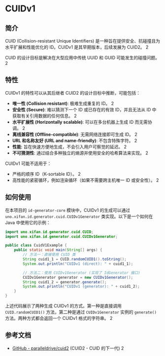 # CUIDv1

## 简介

CUID (Collision-resistant Unique Identifiers) 是一种旨在提供安全、抗碰撞且为水平扩展和性能优化的 ID。CUIDv1 是其早期版本，后续发展为 CUID2。 <mcreference link="https://github.com/paralleldrive/cuid2" index="2">2</mcreference>

CUID 的设计目标是解决在大型应用中传统 UUID 和 GUID 可能发生的碰撞问题。 <mcreference link="https://github.com/paralleldrive/cuid2" index="2">2</mcreference>

## 特性

CUIDv1 的特性可以从其后继者 CUID2 的设计目标中推断，可能包括：

- **唯一性 (Collision resistant)**: 极难生成重复的 ID。 <mcreference link="https://github.com/paralleldrive/cuid2" index="2">2</mcreference>
- **安全性 (Secure)**: 难以猜测下一个 ID 或已存在的有效 ID，并且无法从 ID 中获取有关引用数据的任何信息。 <mcreference link="https://github.com/paralleldrive/cuid2" index="2">2</mcreference>
- **水平扩展性 (Horizontally scalable)**: 可以在多台机器上生成 ID 而无需协调。 <mcreference link="https://github.com/paralleldrive/cuid2" index="2">2</mcreference>
- **离线兼容性 (Offline-compatible)**: 无需网络连接即可生成 ID。 <mcreference link="https://github.com/paralleldrive/cuid2" index="2">2</mcreference>
- **URL 和名称友好 (URL and name-friendly)**: 不包含特殊字符。 <mcreference link="https://github.com/paralleldrive/cuid2" index="2">2</mcreference>
- **性能**: 旨在快速方便地生成，不会引入用户可察觉的延迟。 <mcreference link="https://github.com/paralleldrive/cuid2" index="2">2</mcreference>
- **不可猜测性**: 通过结合多种独立的熵源并使用安全的哈希算法来实现。 <mcreference link="https://github.com/paralleldrive/cuid2" index="2">2</mcreference>

CUIDv1 可能不适用于：

- 严格的顺序 ID（K-sortable ID）。 <mcreference link="https://github.com/paralleldrive/cuid2" index="2">2</mcreference>
- 高性能的紧密循环，例如渲染循环（如果不需要跨主机唯一 ID 或安全性）。 <mcreference link="https://github.com/paralleldrive/cuid2" index="2">2</mcreference>

## 如何使用

在本项目的 `id-generator-core` 模块中，CUIDv1 的生成可以通过 `uno.xifan.id.generator.cuid.CUIDv1Generator` 类实现。以下是一个如何在 Java 中使用它的示例：

```java
import uno.xifan.id.generator.cuid.CUID;
import uno.xifan.id.generator.cuid.CUIDv1Generator;

public class CuidV1Example {
    public static void main(String[] args) {
        // 方法一：直接使用 CUID 类
        String cuid1_1 = CUID.randomCUID1().toString();
        System.out.println("CUIDv1 (direct): " + cuid1_1);

        // 方法二：使用 CUIDv1Generator (实现了 IdGenerator 接口)
        CUIDv1Generator generator = new CUIDv1Generator();
        String cuid1_2 = generator.generate();
        System.out.println("CUIDv1 (generator): " + cuid1_2);
    }
}
```

上述代码展示了两种生成 CUIDv1 的方式。第一种是直接调用 `CUID.randomCUID1()` 方法，第二种是通过 `CUIDv1Generator` 实例的 `generate()` 方法。两种方式都会返回一个 CUIDv1 格式的字符串。 <mcreference link="https://github.com/paralleldrive/cuid2" index="2">2</mcreference>

## 参考文档

- [GitHub - paralleldrive/cuid2](https://github.com/paralleldrive/cuid2) (CUID2 - CUID 的下一代) <mcreference link="https://github.com/paralleldrive/cuid2" index="2">2</mcreference>
